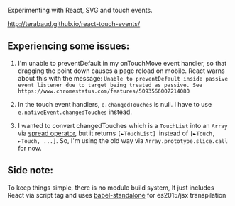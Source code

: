 Experimenting with React, SVG and touch events.

http://terabaud.github.io/react-touch-events/

## Experiencing some issues:

1. I'm unable to preventDefault in my onTouchMove event handler, so that dragging the point down causes a page reload on mobile. React warns about this with the message: `Unable to preventDefault inside passive event listener due to target being treated as passive. See https://www.chromestatus.com/features/5093566007214080`

2. In the touch event handlers, `e.changedTouches` is null. I have to use `e.nativeEvent.changedTouches` instead.

3. I wanted to convert changedTouches which is a `TouchList` into an `Array` via [spread operator](https://ponyfoo.com/articles/es6-spread-and-butter-in-depth), but it returns `[►TouchList] `instead of `[►Touch, ►Touch, ...]`. So, I'm using the old way via `Array.prototype.slice.call` for now.


## Side note: 

To keep things simple, there is no module build system, It just includes React via script tag and uses [babel-standalone](https://github.com/babel/babel-standalone) for es2015/jsx transpilation